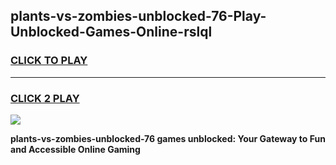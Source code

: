 
## plants-vs-zombies-unblocked-76-Play-Unblocked-Games-Online-rslql
<h3>
<a href="https://premium76.site?title=plants-vs-zombies-unblocked-76&ref=25A">CLICK TO PLAY</a></h3>
<hr>

<h3>
<a href="https://premium76.site?title=plants-vs-zombies-unblocked-76&ref=25A">CLICK 2 PLAY</a>
  
</h3>

<a href="https://premium76.site?title=plants-vs-zombies-unblocked-76&ref=25A"><img src="https://clearcache.store/games.png"></a>


**plants-vs-zombies-unblocked-76 games unblocked: Your Gateway to Fun and Accessible Online Gaming**
